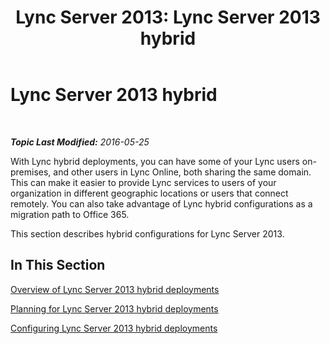 ﻿---
title: 'Lync Server 2013: Lync Server 2013 hybrid'
TOCTitle: Lync Server 2013 hybrid
ms:assetid: 3539abf6-e2e2-47fe-aad5-269bdf98c3b7
ms:mtpsurl: https://technet.microsoft.com/en-us/library/JJ204805(v=OCS.15)
ms:contentKeyID: 48183839
ms.date: 05/25/2016
mtps_version: v=OCS.15
---

<div data-xmlns="http://www.w3.org/1999/xhtml">

<div class="topic" data-xmlns="http://www.w3.org/1999/xhtml" data-msxsl="urn:schemas-microsoft-com:xslt" data-cs="http://msdn.microsoft.com/en-us/">

<div data-asp="http://msdn2.microsoft.com/asp">

# Lync Server 2013 hybrid

</div>

<div id="mainSection">

<div id="mainBody">

<span> </span>

_**Topic Last Modified:** 2016-05-25_

With Lync hybrid deployments, you can have some of your Lync users on-premises, and other users in Lync Online, both sharing the same domain. This can make it easier to provide Lync services to users of your organization in different geographic locations or users that connect remotely. You can also take advantage of Lync hybrid configurations as a migration path to Office 365.

This section describes hybrid configurations for Lync Server 2013.

<div>

## In This Section

[Overview of Lync Server 2013 hybrid deployments](lync-server-2013-overview-of-hybrid-deployments.md)

[Planning for Lync Server 2013 hybrid deployments](lync-server-2013-planning-for-hybrid-deployments.md)

[Configuring Lync Server 2013 hybrid deployments](lync-server-2013-configuring-hybrid-deployments.md)

</div>

</div>

<span> </span>

</div>

</div>

</div>

